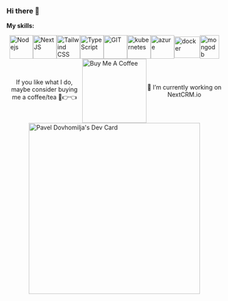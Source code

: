 ### Hi there 👋


**My skills:**  

<div style="display: flex; justify-content: center; align-items: center; flex-wrap: wrap;">
      <img src="https://www.vectorlogo.zone/logos/nodejs/nodejs-icon.svg" alt="Nodejs" width="55" height="55"/>
      <img src="https://upload.vectorlogo.zone/logos/nextjs/images/60eff509-53dd-4280-92e7-7318fa02e934.svg" alt="NextJS" width="55" height="55"/>
       <img src="https://www.vectorlogo.zone/logos/tailwindcss/tailwindcss-icon.svg" alt="Tailwind CSS" width="55" height="55"/>
      <img src="https://www.vectorlogo.zone/logos/typescriptlang/typescriptlang-icon.svg" alt="TypeScript" width="55" height="55"/>
      <img src="https://www.vectorlogo.zone/logos/git-scm/git-scm-icon.svg" alt="GIT" width="55" height="55"/> 
      <img src="https://www.vectorlogo.zone/logos/kubernetes/kubernetes-icon.svg" alt="kubernetes" width="55" height="55"/>
      <img src="https://www.vectorlogo.zone/logos/microsoft_azure/microsoft_azure-icon.svg" alt="azure" width="55" height="55"/>
      <img src="https://www.vectorlogo.zone/logos/docker/docker-official.svg" alt="docker" width="60" height="50"/
      <img src="https://www.vectorlogo.zone/logos/mysql/mysql-icon.svg" alt="mysql" width="45" height="55"/>
      <img src="https://www.vectorlogo.zone/logos/mongodb/mongodb-icon.svg" alt="mongodb" width="45" height="55"/>
</div>

<div style="display: flex; justify-content: center; align-items: center; flex-wrap: wrap;">
    <div style="flex: 1; text-align: center;">
        If you like what I do, maybe consider buying me a coffee/tea 🥺👉👈
    </div>
      <div>
        <a href="https://bmc.link/pdovhomilja" target="_blank"><img src="https://cdn.buymeacoffee.com/buttons/v2/default-red.png" alt="Buy Me A Coffee" width="150"></a>
    </div>
    <div style="flex: 1; text-align: center;">
        🔭 I’m currently working on NextCRM.io
    </div>
</div>

<div style="display: flex; justify-content: center;">
    <a href="https://app.daily.dev/pdovhomilja">
        <img src="https://api.daily.dev/devcards/c1cb73d1806d41869f4d30b04c77ddbb.png?r=2uy" width="400" alt="Pavel Dovhomilja's Dev Card">
    </a>
</div>
